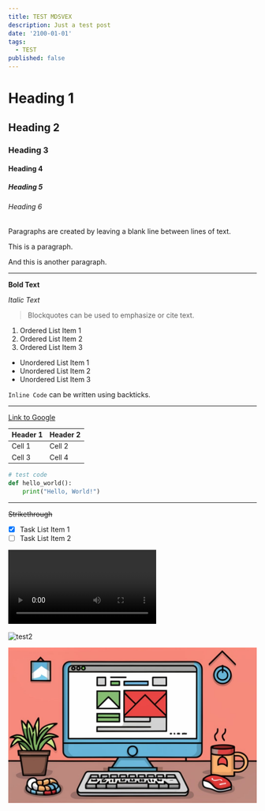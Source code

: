```yaml
---
title: TEST MDSVEX
description: Just a test post
date: '2100-01-01'
tags:
  - TEST
published: false
---
```


# Heading 1

## Heading 2

### Heading 3

#### Heading 4

##### Heading 5

###### Heading 6

Paragraphs are created by leaving a blank line between lines of text.

This is a paragraph.

And this is another paragraph.

---

**Bold Text**

*Italic Text*

> Blockquotes can be used to emphasize or cite text.

1. Ordered List Item 1
2. Ordered List Item 2
3. Ordered List Item 3

- Unordered List Item 1
- Unordered List Item 2
- Unordered List Item 3

`Inline Code` can be written using backticks.

---

[Link to Google](https://www.google.com)

| Header 1 | Header 2 |
| -------- | -------- |
| Cell 1   | Cell 2   |
| Cell 3   | Cell 4   |

```python
# test code
def hello_world():
    print("Hello, World!")
```

---

~~Strikethrough~~

- [x] Task List Item 1
- [ ] Task List Item 2

![test](https://commondatastorage.googleapis.com/gtv-videos-bucket/sample/BigBuckBunny.mp4)

![test2](https://www.youtube.com/watch?v=vi1VTiqtZTU)

![test3](./testimage.jpg)